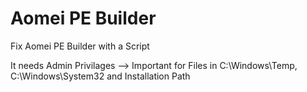 # Aomei PE Builder

Fix Aomei PE Builder with a Script

It needs Admin Privilages --> Important for Files in C:\Windows\Temp, C:\Windows\System32 and Installation Path
